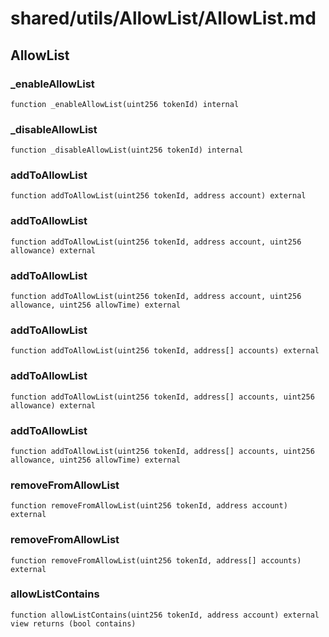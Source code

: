 # shared/utils/AllowList/AllowList.md

## AllowList

### _enableAllowList

```solidity
function _enableAllowList(uint256 tokenId) internal
```

### _disableAllowList

```solidity
function _disableAllowList(uint256 tokenId) internal
```

### addToAllowList

```solidity
function addToAllowList(uint256 tokenId, address account) external
```

### addToAllowList

```solidity
function addToAllowList(uint256 tokenId, address account, uint256 allowance) external
```

### addToAllowList

```solidity
function addToAllowList(uint256 tokenId, address account, uint256 allowance, uint256 allowTime) external
```

### addToAllowList

```solidity
function addToAllowList(uint256 tokenId, address[] accounts) external
```

### addToAllowList

```solidity
function addToAllowList(uint256 tokenId, address[] accounts, uint256 allowance) external
```

### addToAllowList

```solidity
function addToAllowList(uint256 tokenId, address[] accounts, uint256 allowance, uint256 allowTime) external
```

### removeFromAllowList

```solidity
function removeFromAllowList(uint256 tokenId, address account) external
```

### removeFromAllowList

```solidity
function removeFromAllowList(uint256 tokenId, address[] accounts) external
```

### allowListContains

```solidity
function allowListContains(uint256 tokenId, address account) external view returns (bool contains)
```

